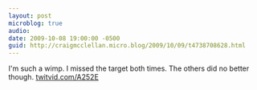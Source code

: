 ```yaml
---
layout: post
microblog: true
audio: 
date: 2009-10-08 19:00:00 -0500
guid: http://craigmcclellan.micro.blog/2009/10/09/t4738708628.html
---
```

I'm such a wimp. I missed the target both times. The others did no better though.  [twitvid.com/A252E](http://twitvid.com/A252E)
